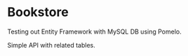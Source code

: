 # Bookstore

Testing out Entity Framework with MySQL DB using Pomelo.

Simple API with related tables.
